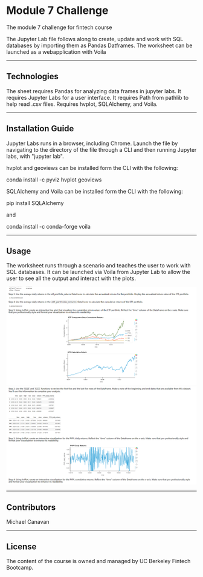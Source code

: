 # Module 7 Challenge

The module 7 challenge for fintech course

The Jupyter Lab file follows along to create, update and work with SQL databases by importing them as Pandas Datframes. The worksheet can be launched as a webapplication with Voila

---

## Technologies

The sheet requires Pandas for analyzing data frames in jupyter labs.
It requires Jupyter Labs for a user interface.
It requires Path from pathlib to help read .csv files.
Requires hvplot, SQLAlchemy, and Voila.

---

## Installation Guide

Jupyter Labs runs in a browser, including Chrome.  Launch the file by navigating to the directory of the file through a CLI and then running Jupyter labs, with "jupyter lab".

hvplot and geoviews can be installed form the CLI with the following:

conda install -c pyviz hvplot geoviews

SQLAlchemy and Voila can be installed form the CLI with the following:

pip install SQLAlchemy

and

conda install -c conda-forge voila


---

## Usage

The worksheet runs through a scenario and teaches the user to work with SQL databases.
It can be launched via Voila from Jupyter Lab to allow the user to see all the output and interact with the plots.

![Image of Voila Output](voila_screenshot.PNG)
![Image of Voila Output](voila_screenshot_second.PNG)

---

## Contributors

Michael Canavan

---

## License

The content of the course is owned and managed by UC Berkeley Fintech Bootcamp.